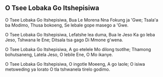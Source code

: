 ## O Tsee Lobaka Go Itshepisiwa

O Tsee Lobaka Go Itshepisiwa,
Bua Le Morena Nna Fokung ja 'Gwe;
Tsala'a ba Modimo, Thusa bokoeng,
Se lebale gope masego a 'Gwe.

O Tsee Lobaka Go Itshepisiwa,
Lefatshe lea duma, Bua le Jeso
Ka go leba Jeso, Tshwana le Ene;
Ditsala tsa gago Di Mmone g'wena.

O Tsee Lobaka Go Itshepisiwa,
A go etelele Mo dilong tsotlhe;
Thamong bohutsaneng, Latela Jeso,
O lebile Ene, O Mo ikanye.

O Tsee Lobaka Go Itshepisiwa,
O ingotle Moeeng, A go laole;
O isiwa metsweding ya lorato
O tla tshwanela tirelo godimo.

